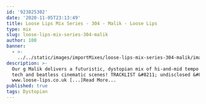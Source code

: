 ```yaml
---
id: '923825302'
date: '2020-11-05T23:13:49'
title: Loose Lips Mix Series - 304 - Malik - Loose Lips
type: mix
slug: loose-lips-mix-series-304-malik
author: 100
banner:
  - >-
    ../../static/images/importMixes/loose-lips-mix-series-304-malik/image3242.jpeg
description: >-
  Our g Malik delivers a futuristic, dystopian mix of hi-and-mid tempo broken
  tech and beatless cinematic scenes! TRACKLIST &#8211; undisclosed &#8211;
  www.loose-lips.co.uk [...]Read More...
published: true
tags: Dystopian
---
```

